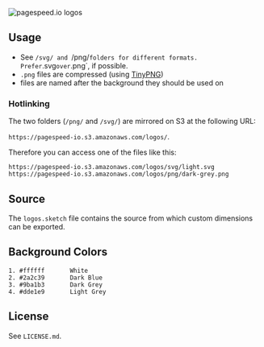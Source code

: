 ![pagespeed.io logos](https://pagespeed-io.s3.amazonaws.com/logos/overview@2x.png)

## Usage

- See `/svg/ and `/png/` folders for different formats. Prefer `.svg` over `.png`, if possible.
- `.png` files are compressed (using [TinyPNG](https://tinypng.com/))
- files are named after the background they should be used on

### Hotlinking

The two folders (`/png/` and `/svg/`) are mirrored on S3 at the following URL:

`https://pagespeed-io.s3.amazonaws.com/logos/`.

Therefore you can access one of the files like this:

```
https://pagespeed-io.s3.amazonaws.com/logos/svg/light.svg
https://pagespeed-io.s3.amazonaws.com/logos/png/dark-grey.png
```


## Source

The `logos.sketch` file contains the source from which custom dimensions can be exported.


## Background Colors

```
1. #ffffff       White
2. #2a2c39       Dark Blue
3. #9ba1b3       Dark Grey
4. #dde1e9       Light Grey
```

## License

See `LICENSE.md`.
